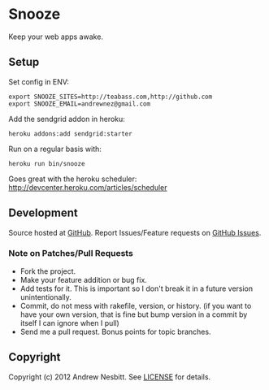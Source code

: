 # Snooze

Keep your web apps awake.

## Setup

Set config in ENV:

    export SNOOZE_SITES=http://teabass.com,http://github.com
    export SNOOZE_EMAIL=andrewnez@gmail.com

Add the sendgrid addon in heroku:

    heroku addons:add sendgrid:starter

Run on a regular basis with:

    heroku run bin/snooze

Goes great with the heroku scheduler: <http://devcenter.heroku.com/articles/scheduler>

## Development

Source hosted at [GitHub](http://github.com/andrew/snooze).
Report Issues/Feature requests on [GitHub Issues](http://github.com/andrew/snooze/issues).

### Note on Patches/Pull Requests

 * Fork the project.
 * Make your feature addition or bug fix.
 * Add tests for it. This is important so I don't break it in a
   future version unintentionally.
 * Commit, do not mess with rakefile, version, or history.
   (if you want to have your own version, that is fine but bump version in a commit by itself I can ignore when I pull)
 * Send me a pull request. Bonus points for topic branches.

## Copyright

Copyright (c) 2012 Andrew Nesbitt. See [LICENSE](https://github.com/andrew/snooze/blob/master/LICENSE) for details.